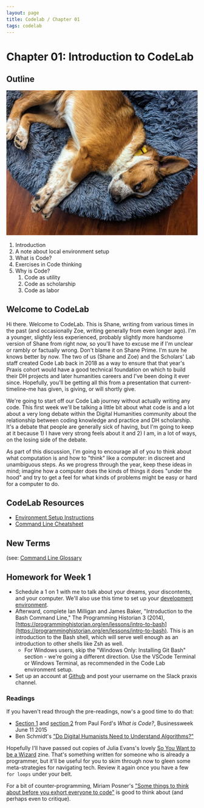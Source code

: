 ```yaml
---
layout: page
title: Codelab / Chapter 01
tags: codelab
---
```


# Chapter 01: Introduction to CodeLab

## Outline

![Rocky!](assets/rocky.jpg)

1. Introduction
2. A note about local environment setup
3. What is Code?
4. Exercises in Code thinking
5. Why is Code?
   1. Code as utility
   2. Code as scholarship
   3. Code as labor

## Welcome to CodeLab

Hi there. Welcome to CodeLab. This is Shane, writing from various times in the past (and occasionally Zoe, writing generally from even longer ago). I'm a younger, slightly less experienced, probably slightly more handsome version of Shane from right now, so you'll have to excuse me if I'm unclear or rambly or factually wrong. Don't blame it on Shane Prime. I'm sure he knows better by now. The two of us (Shane and Zoe) and the Scholars' Lab staff created Code Lab back in 2018 as a way to ensure that that year's Praxis cohort would have a good technical foundation on which to build their DH projects and later humanities careers and I've been doing it ever since. Hopefully, you'll be getting all this from a presentation that current-timeline-me has given, is giving, or will shortly give.

We're going to start off our Code Lab journey without actually writing any code. This first week we'll be talking a little bit about what code is and a lot about a very long debate within the Digital Humanities community about the relationship between coding knowledge and practice and DH scholarship. It's a debate that people are generally sick of having, but I'm going to keep at it because 1) I have very strong feels about it and 2) I am, in a lot of ways, on the losing side of the debate.

As part of this discussion, I'm going to encourage all of you to think about what computation is and how to "think" like a computer: in discreet and unambiguous steps. As we progress through the year, keep these ideas in mind; imagine how a computer does the kinds of things it does "under the hood" and try to get a feel for what kinds of problems might be easy or hard for a computer to do.

## CodeLab Resources
* [Environment Setup Instructions](environment_setup.md)
* [Command Line Cheatsheet](commandline.md)

## New Terms
(see: [Command Line Glossary](https://github.com/scholarslab/CodeLab/blob/master/Week01/commandline.md#glossary)


## Homework for Week 1

* Schedule a 1 on 1 with me to talk about your dreams, your discontents, and your computer. We'll also use this time to set up your [development environment](environment_setup.md). 
* Afterward, complete Ian Milligan and James Baker, "Introduction to the Bash Command Line," The Programming Historian 3 (2014), [https://programminghistorian.org/en/lessons/intro-to-bash](https://programminghistorian.org/en/lessons/intro-to-bash). This is an introduction to the Bash shell, which will serve well enough as an introduction to other shells like Zsh as well.
  * For Windows users, skip the "Windows Only: Installing Git Bash" section - we're going a different direction. Use the VSCode Terminal or Windows Terminal, as recommended in the Code Lab environment setup.
* Set up an account at [Github](http://www.github.com) and post your username on the Slack praxis channel.

### Readings

If you haven't read through the pre-readings, now's a good time to do that:
* [Section 1](https://www.bloomberg.com/graphics/2015-paul-ford-what-is-code/#the-man-in-the-taupe-blazer) and [section 2](https://www.bloomberg.com/graphics/2015-paul-ford-what-is-code/#lets-begin) from Paul Ford's *What is Code?*, Businessweek June 11 2015
* Ben Schmidt's ["Do Digital Humanists Need to Understand Algorithms?"](https://dhdebates.gc.cuny.edu/read/untitled/section/557c453b-4abb-48ce-8c38-a77e24d3f0bd#ch48)

Hopefully I'll have passed out copies of Julia Evans's lovely [So You Want to be a Wizard](https://wizardzines.com/zines/wizard/) zine. That's something written for someone who is already a programmer, but it'll be useful for you to skim through now to gleen some meta-strategies for navigating tech. Review it again once you have a few `for loops` under your belt.

For a bit of counter-programming, Miriam Posner's ["Some things to think about before you exhort everyone to code"](https://miriamposner.com/blog/some-things-to-think-about-before-you-exhort-everyone-to-code/) is good to think about (and perhaps even to critique).
